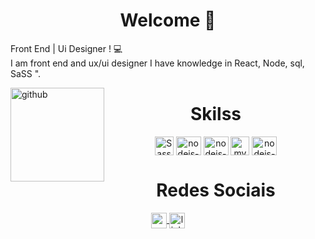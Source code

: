<div align="left">

  <h1 align="center"> Welcome 👋 </h1>
    <p> Front End | Ui Designer ! 💻
    </br> I am front end and  ux/ui designer  I have knowledge in React, Node, sql, SaSS ".
    </br>
    </p>

</div>
<div style="display: inline_block">
<img align="left" height="150" alt="github" 
src="https://camo.githubusercontent.com/cae12fddd9d6982901d82580bdf321d81fb299141098ca1c2d4891870827bf17/68747470733a2f2f6d69726f2e6d656469756d2e636f6d2f6d61782f313336302f302a37513379765349765f7430696f4a2d5a2e676966">
</div>

<div  align="center"> 
    <h1 align="center">Skilss</h1>
      <img align="center" height="30" width="30" alt="Sass" src="https://cdn.jsdelivr.net/gh/devicons/devicon/icons/sass/sass-original.svg">
      <img align="center" height="30" width="40" alt="nodejs-icon" src="https://cdn.jsdelivr.net/gh/devicons/devicon/icons/react/react-original-wordmark.svg">
      <img align="center" height="30" width="40" alt="nodejs-icon" src="https://cdn.jsdelivr.net/gh/devicons/devicon/icons/nodejs/nodejs-plain.svg">
    <img align="center" height="30" width="30" alt="mysql" src="https://github.com/gregoriodelucca/nodejs-readline/assets/43537647/123dd724-96f6-4e9d-a04a-10d2b0c68ddf">
    <img align="center" height="30" width="40" alt="nodejs-icon" src="https://upload.wikimedia.org/wikipedia/commons/thumb/9/93/Amazon_Web_Services_Logo.svg/1024px-Amazon_Web_Services_Logo.svg.png">

   </div>
    
<div align="center">
    <h1 align="center">Redes Sociais</h1>
      <a align="center" href = "mailto: gregoriodelucca@gmail.com">
        <img  align="center" height="25"  alt="gmail" src="https://upload.wikimedia.org/wikipedia/commons/thumb/8/8c/Gmail_Icon_%282013-2020%29.svg/1024px-Gmail_Icon_%282013-2020%29.svg.png">
      </a>
      <a align="center" href = "https://www.linkedin.com/in/gregoriodelucca/">
        <img  align="center" height="25"  alt="linkedin" src="https://upload.wikimedia.org/wikipedia/commons/thumb/8/81/LinkedIn_icon.svg/2048px-LinkedIn_icon.svg.png">
      </a>    
</div>

  
